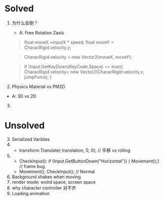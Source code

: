 # Solved
1. 为什么会倒？
    - A: Free Rotation Zaxis
    >float moveX =inputX * speed;
    >float moveY = CharacRigid.velocity.y;

    >CharacRigid.velocity = new Vector2(moveX, moveY);

    >if (Input.GetKeyDown(KeyCode.Space) == true){
    >CharacRigid.velocity= new Vector2(CharacRigid.velocity.x, jumpForce);
    >}
2. Physics Material vs PM2D 
- A: 3D vs 2D
3. 

# Unsolved
3. Serialized Varibles
1. - transform.Translate( translation, 0, 0); // 平移 vs rolling 
1. - CheckInput(): if (Input.GetButtonDown("Horizontal")) { Movement();}  // frame bug
    - Movement(); CheckInput(); // Normal
1. Background shakes when moving
1. render mode: wolrd space, screen space 
1. why character controller 对不齐
1. Loading animation 